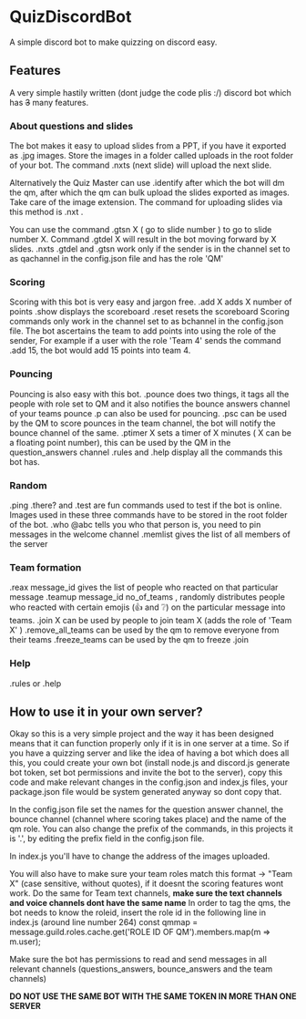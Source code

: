 # QuizDiscordBot
A simple discord bot to make quizzing on discord easy.

## Features 
A very simple hastily written (dont judge the code plis :/) discord bot which has ~~3~~ many features.

### About questions and slides
The bot makes it easy to upload slides from a PPT, if you have it exported as .jpg images. 
Store the images in a folder called uploads in the root folder of your bot.
The command .nxts (next slide) will upload the next slide.

Alternatively the Quiz Master can use .identify after which the bot will dm the qm, after which the qm can bulk upload the slides exported as images.
Take care of the image extension. The command for uploading slides via this method is .nxt .

You can use the command .gtsn X ( go to slide number ) to go to slide number X.
Command .gtdel X will result in the bot moving forward by X slides.
.nxts .gtdel and .gtsn work only if the sender is in the channel set to as qachannel in the config.json file and has the role 'QM'

### Scoring 
Scoring with this bot is very easy and jargon free.
.add X adds X number of points 
.show displays the scoreboard
.reset resets the scoreboard
Scoring commands only work in the channel set to as bchannel in the config.json file.
The bot ascertains the team to add points into using the role of the sender, 
For example if a user with the role 'Team 4' sends the command .add 15, the bot would add 15 points into team 4.

### Pouncing 
Pouncing is also easy with this bot.
.pounce does two things, it tags all the people with role set to QM and it also notifies the bounce answers channel of your teams pounce
.p can also be used for pouncing.
.psc can be used by the QM to score pounces in the team channel, the bot will notify the bounce channel of the same. 
.ptimer X sets a timer of X minutes ( X can be a floating point number), this can be used by the QM in the question_answers channel
.rules and .help display all the commands this bot has.

### Random
.ping .there? and .test are fun commands used to test if the bot is online.
Images used in these three commands have to be stored in the root folder of the bot.
.who @abc tells you who that person is, you need to pin messages in the welcome channel
.memlist gives the list of all members of the server

### Team formation
.reax message_id gives the list of people who reacted on that particular message
.teamup message_id no_of_teams , randomly distributes people who reacted with certain emojis (:thumbsup: and :grey_question:) on the particular message into teams.
.join X can be used by people to join team X (adds the role of 'Team X' )
.remove_all_teams can be used by the qm to remove everyone from their teams
.freeze_teams can be used by the qm to freeze .join 

### Help
.rules or .help


## How to use it in your own server?

Okay so this is a very simple project and the way it has been designed means that it can function properly only if it is in one server at a time.
So if you have a quizzing server and like the idea of having a bot which does all this, you could create your own bot (install node.js and discord.js generate bot token, set bot permissions and invite the bot to the server), copy this code and make relevant changes in the config.json and index,js files, your package.json file would be system generated anyway so dont copy that.

In the config.json file set the names for the question answer channel, the bounce channel (channel where scoring takes place) and the name of the qm role.
You can also change the prefix of the commands, in this projects it is '.', by editing the prefix field in the config.json file.

In index.js you'll have to change the address of the images uploaded.

You will also have to make sure your team roles match this format -> "Team X" (case sensitive, without quotes), if it doesnt the scoring features wont work.
Do the same for Team text channels, **make sure the text channels and voice channels dont have the same name**
In order to tag the qms, the bot needs to know the roleid, insert the role id in the following line in index.js (around line number 264)
        const qmmap = message.guild.roles.cache.get('ROLE ID OF QM').members.map(m => m.user);


Make sure the bot has permissions to read and send messages in all relevant channels (questions_answers, bounce_answers and the team channels)

**DO NOT USE THE SAME BOT WITH THE SAME TOKEN IN MORE THAN ONE SERVER**

